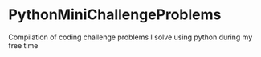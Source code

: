 # PythonMiniChallengeProblems
Compilation of coding challenge problems I solve using python during my free time
